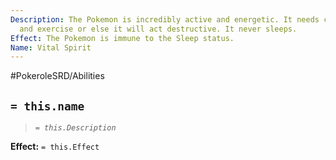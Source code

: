 ```yaml
---
Description: The Pokemon is incredibly active and energetic. It needs constant activity
  and exercise or else it will act destructive. It never sleeps.
Effect: The Pokemon is immune to the Sleep status.
Name: Vital Spirit
---
```


#PokeroleSRD/Abilities

## `= this.name`

> *`= this.Description`*

**Effect:** `= this.Effect`